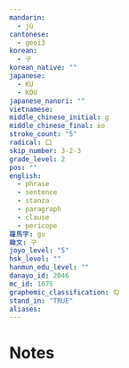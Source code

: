 ```yaml
---
mandarin:
  - jù
cantonese:
  - geoi3
korean:
  - 구
korean_native: ""
japanese:
  - KU
  - KOU
japanese_nanori: ""
vietnamese:
middle_chinese_initial: g
middle_chinese_final: ɨo
stroke_count: "5"
radical: 口
skip_number: 3-2-3
grade_level: 2
pos: ""
english:
  - phrase
  - sentence
  - stanza
  - paragraph
  - clause
  - pericope
羅馬字: gu
韓文: 구
joyo_level: "5"
hsk_level: ""
hanmun_edu_level: ""
danayo_id: 2046
mc_id: 1075
graphemic_classification: 勾
stand_in: "TRUE"
aliases:
---
```


# Notes
